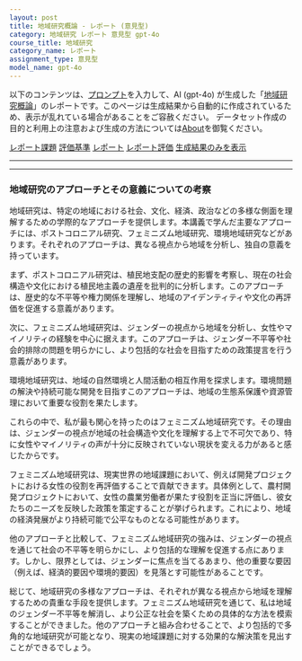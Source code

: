 ```yaml
---
layout: post
title: 地域研究概論 - レポート (意見型)
category: 地域研究 レポート 意見型 gpt-4o
course_title: 地域研究
category_name: レポート
assignment_type: 意見型
model_name: gpt-4o
---
```


以下のコンテンツは、[プロンプト](http://127.0.0.1:8000/generated/地域研究/gpt-4o/prompt_レポート-意見型.md)を入力して、AI (gpt-4o) が生成した「[地域研究概論](/contents/地域研究/)」のレポートです。このページは生成結果から自動的に作成されているため、表示が乱れている場合があることをご容赦ください。
データセット作成の目的と利用上の注意および生成の方法については[About](/About)を御覧ください。

[レポート課題](../レポート課題-意見型)
[評価基準](../評価基準-意見型)
[レポート](../レポート-意見型)
[レポート評価](../レポート評価-意見型)
[生成結果のみを表示](http://127.0.0.1:8000/generated/地域研究/gpt-4o/レポート-意見型.md)
  

***
***
  
### 地域研究のアプローチとその意義についての考察

地域研究は、特定の地域における社会、文化、経済、政治などの多様な側面を理解するための学際的なアプローチを提供します。本講義で学んだ主要なアプローチには、ポストコロニアル研究、フェミニズム地域研究、環境地域研究などがあります。それぞれのアプローチは、異なる視点から地域を分析し、独自の意義を持っています。

まず、ポストコロニアル研究は、植民地支配の歴史的影響を考察し、現在の社会構造や文化における植民地主義の遺産を批判的に分析します。このアプローチは、歴史的な不平等や権力関係を理解し、地域のアイデンティティや文化の再評価を促進する意義があります。

次に、フェミニズム地域研究は、ジェンダーの視点から地域を分析し、女性やマイノリティの経験を中心に据えます。このアプローチは、ジェンダー不平等や社会的排除の問題を明らかにし、より包括的な社会を目指すための政策提言を行う意義があります。

環境地域研究は、地域の自然環境と人間活動の相互作用を探求します。環境問題の解決や持続可能な開発を目指すこのアプローチは、地域の生態系保護や資源管理において重要な役割を果たします。

これらの中で、私が最も関心を持ったのはフェミニズム地域研究です。その理由は、ジェンダーの視点が地域の社会構造や文化を理解する上で不可欠であり、特に女性やマイノリティの声が十分に反映されていない現状を変える力があると感じたからです。

フェミニズム地域研究は、現実世界の地域課題において、例えば開発プロジェクトにおける女性の役割を再評価することで貢献できます。具体例として、農村開発プロジェクトにおいて、女性の農業労働者が果たす役割を正当に評価し、彼女たちのニーズを反映した政策を策定することが挙げられます。これにより、地域の経済発展がより持続可能で公平なものとなる可能性があります。

他のアプローチと比較して、フェミニズム地域研究の強みは、ジェンダーの視点を通じて社会の不平等を明らかにし、より包括的な理解を促進する点にあります。しかし、限界としては、ジェンダーに焦点を当てるあまり、他の重要な要因（例えば、経済的要因や環境的要因）を見落とす可能性があることです。

総じて、地域研究の多様なアプローチは、それぞれが異なる視点から地域を理解するための貴重な手段を提供します。フェミニズム地域研究を通じて、私は地域のジェンダー不平等を解消し、より公正な社会を築くための具体的な方法を模索することができました。他のアプローチと組み合わせることで、より包括的で多角的な地域研究が可能となり、現実の地域課題に対する効果的な解決策を見出すことができるでしょう。
